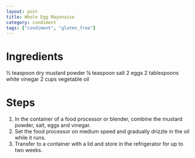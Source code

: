 ```yaml
---
layout: post
title: Whole Egg Mayonaise
category: condiment
tags: ["condiment", "gluten_free"]
---
```


# Ingredients

½	teaspoon dry mustard powder
¼	teaspoon salt
2	eggs
2	tablespoons white vinegar
2	cups vegetable oil

# Steps

1.  In the container of a food processor or blender, combine the mustard powder, salt, eggs and vinegar. 
2.  Set the food processor on medium speed and gradually drizzle in the oil while it runs. 
3.  Transfer to a container with a lid and store in the refrigerator for up to two weeks.